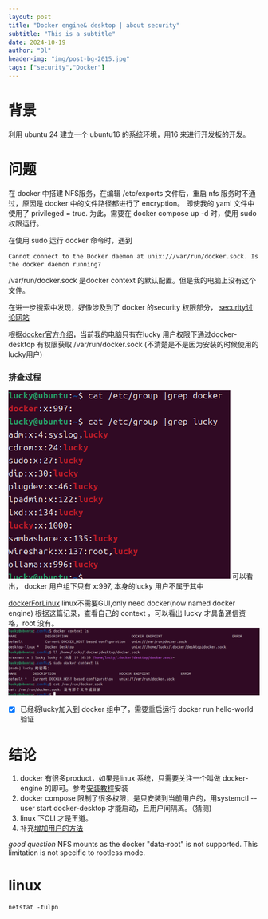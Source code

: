 ```yaml
---
layout: post
title: "Docker engine& desktop | about security"
subtitle: "This is a subtitle"
date: 2024-10-19
author: "Dl"
header-img: "img/post-bg-2015.jpg"
tags: ["security","Docker"]
---
```


# 背景
利用 ubuntu 24 建立一个 ubuntu16 的系统环境，用16 来进行开发板的开发。

# 问题
在 docker 中搭建 NFS服务，在编辑 /etc/exports 文件后，重启 nfs 服务时不通过，原因是 docker 中的文件路径都进行了 encryption。 即使我的 yaml 文件中使用了 privileged = true. 为此，需要在 docker compose up -d 时，使用 sudo 权限运行。

在使用 sudo 运行 docker 命令时，遇到
```
Cannot connect to the Docker daemon at unix:///var/run/docker.sock. Is the docker daemon running?
```
/var/run/docker.sock 是docker context 的默认配置。但是我的电脑上没有这个文件。

在进一步搜索中发现，好像涉及到了 docker 的security 权限部分，
[security讨论网站](https://unix.stackexchange.com/questions/771525/is-it-possible-to-run-docker-engine-without-frequent-sudo-in-a-manner-as-secure)

根据[docker官方介绍](https://docs.docker.com/engine/install/linux-postinstall/#manage-docker-as-a-non-root-user)，当前我的电脑只有在lucky 用户权限下通过docker-desktop 有权限获取 /var/run/docker.sock (不清楚是不是因为安装的时候使用的lucky用户)

### 排查过程
![groups查看当前用户组](/img/in-post/groups.png)
可以看出， docker 用户组下只有 x:997, 本身的lucky 用户不属于其中

[dockerForLinux](https://stackoverflow.com/questions/75134896/docker-context-ls-and-sudo-docker-context-ls-dont-have-same-setting-options) linux不需要GUI,only need docker(now named docker engine)
根据这篇记录，查看自己的 context ，可以看出 lucky 才具备通信资格，root 没有。
![context-error](/img/in-post/docker-context-error.png)
- [x] 已经将lucky加入到 docker 组中了，需要重启运行 docker run hello-world 验证

# 结论
1. docker 有很多product，如果是linux 系统，只需要关注一个叫做 docker-engine 的即可。参考[安装教程](https://docs.docker.com/engine/install/ubuntu/)安装
2. docker compose 限制了很多权限，是只安装到当前用户的，用systemctl --user start docker-desktop 才能启动，且用户间隔离。（猜测)
3. linux 下CLI 才是王道。
4. 补充[增加用户的方法](https://docs.docker.com/engine/install/linux-postinstall/#manage-docker-as-a-non-root-user)
   
*good question*
NFS mounts as the docker "data-root" is not supported. This limitation is not specific to rootless mode.


# linux
```
netstat -tulpn 